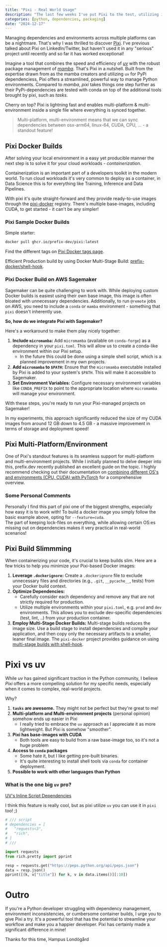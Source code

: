 ```yaml
---
title: "Pixi - Real World Usage"
description: "The last few weeks I've put Pixi to the test, utilizing it in real world usage"
categories: [python, dependencies, packaging]
date: "2024-12-17"
---
```


Managing dependencies and environments across multiple platforms can be a nightmare. That's why I was thrilled to discover [Pixi](pixi.sh/dev/).
I've previous talked about Pixi on LinkedIn/Twitter, but haven't used it in any "serious" project until recently and so far it has worked exceptional!

Imagine a tool that combines the speed and efficiency of [_uv_](https://github.com/astral-sh/uv) with the robust package management of [_mamba_](https://github.com/mamba-org/mamba). That's Pixi in a nutshell. Built from the expertise drawn from as the mamba creators and utilizing `uv` for PyPi dependenciess, Pixi offers a streamlined, powerful way to manage Python environments.
Compared to _mamba_, _pixi_ takes things one step further as their PyPi-dependencies are tested with conda on top of the additional tools brought by pixi, such as _tasks_.

Cherry on top? Pixi is lightning fast and enables multi-platform & multi-environment inside a single file where everything is synced together.  

> Multi-platform, multi-environment means that we can sync dependencies between osx-arm64, linux-64, CUDA, CPU, ... - a standout feature!

## Pixi Docker Builds

After solving your local environment in a easy yet producible manner the next step is to solve it for your cloud workloads - _containerization_.  

Containerization is an important part of a developers toolkit in the modern world. To run cloud workloads it's very common to deploy as a container, in Data Science this is for everything like Training, Inference and Data Pipelines.

With pixi it's quite straight-forward and they provide ready-to-use images through the [pixi-docker](https://github.com/prefix-dev/pixi-docker) registry. There's multiple base-images, including CUDA, to get started - it can't be any simpler!

### Pixi Sample Docker Builds

Simple starter:
```bash
docker pull ghcr.io/prefix-dev/pixi:latest
```
Find the different tags on [Pixi Docker tags page](https://github.com/prefix-dev/pixi-docker?tab=readme-ov-file#pulling-the-images).


Efficient Production build by using Docker Multi-Stage Build: [prefix-docker/shell-hook](https://github.com/prefix-dev/pixi-docker?tab=readme-ov-file#usage-with-shell-hook).

### Pixi Docker Build on AWS Sagemaker

Sagemaker can be quite challenging to work with. While deploying custom Docker builds is easiest using their own base image, this image is often bloated with unnecessary dependencies. Additionally, to run `@remote` jobs on AWS, you need to include a `conda` or `mamba` environment - something that `pixi` doesn't inherently use.

**So, how do we integrate Pixi with Sagemaker?**

Here's a workaround to make them play nicely together:

1.  **Include `micromamba`:** Add `micromamba` (available on `conda-forge`) as a dependency in your `pixi.toml`. This will allow us to create a conda-like environment within our Pixi setup. 
    *   In the future this could be done using a simple shell script, which is a planned improvement in my own projects.
2.  **Add `micromamba` to `$PATH`:** Ensure that the `micromamba` executable installed by Pixi is added to your system's `$PATH`. This will make it accessible to Sagemaker.
3.  **Set Environment Variables:** Configure necessary environment variables like `CONDA_PREFIX` to point to the appropriate location where `micromamba` will manage your environment.

With these steps, you're ready to run your Pixi-managed projects on Sagemaker!

In my experiments, this approach significantly reduced the size of my CUDA images from around 12 GB down to 4.5 GB - a massive improvement in terms of storage and deployment speed!

## Pixi Multi-Platform/Environment

One of Pixi's standout features is its seamless support for multi-platform and multi-environment projects. While I initially planned to delve deeper into this, prefix.dev recently published an excellent guide on the topic. I highly recommend checking out their documentation on [combining different OS's and environments (CPU, CUDA) with PyTorch](https://pixi.sh/dev/features/pytorch/#mixing-macos-and-cuda-with-pypi-dependencies) for a comprehensive overview.


### Some Personal Comments

Personally I find this part of pixi one of the biggest strengths, especially how easy it is to work with! To build a docker image you simply follow the basic example above, opting for `--feature=cuda`.  
The part of keeping lock-files on everything, while allowing certain OS:es missing out on dependencies makes it very practical in real-world scenarios!

## Pixi Build Slimmming

When containerizing your code, it's crucial to keep builds slim. Here are a few tricks to help you minimize your Pixi-based Docker images:

1.  **Leverage `.dockerignore`:** Create a `.dockerignore` file to exclude unnecessary files and directories (e.g., `.git`, `__pycache__`, tests) from your Docker build context.
2.  **Optimize Dependencies:**
    *   Carefully consider each dependency and remove any that are not strictly required for production.
    *   Utilize multiple environments within your `pixi.toml`, e.g. `prod` and `dev` environments. This allows you to exclude dev-specific dependencies (test, lint, ..) from your production container.
3.  **Employ Multi-Stage Docker Builds:** Multi-stage builds reduces the image size. Use a build stage to install dependencies and compile your application, and then copy only the necessary artifacts to a smaller, leaner final image. The `pixi-docker` project provides guidance on using [multi-stage builds with shell-hook](https://github.com/prefix-dev/pixi-docker?tab=readme-ov-file#usage-with-shell-hook).


# Pixi vs uv

While _uv_ has gained significant traction in the Python community, I believe _Pixi_ offers a more compelling solution for my specific needs, especially when it comes to complex, real-world projects.

Why?

1.  **`tasks` are awesome.** They might not be perfect but they're great to me!
2.  **Multi-platform and Multi-environment projects** (personal opinion) somehow ends up easier in Pixi
    *   I really tried to embrace the `uv` approach as I appreciate it as more lightweight. But Pixi is somehow "smoother".
3.  **Pixi has base-images with CUDA**
    *   Both tools are easy to build from a raw base-image too, so it's not a huge problem
4.  **Access to `conda` packages**
    *   Some hate it, but I like getting pre-built binaries.
    *   It's quite interesting to install shell tools via `conda` for container deployment.
5.  **Possible to work with other languages than Python**

### What is the one big `uv` pro?  
[UV's Inline Script Dependencies](https://docs.astral.sh/uv/guides/scripts/#declaring-script-dependencies)

I think this feature is really cool, but as pixi utilize `uv` you can use it in `pixi` too! ;)

```python
# /// script
# dependencies = [
#   "requests<3",
#   "rich",
# ]
# ///

import requests
from rich.pretty import pprint

resp = requests.get("https://peps.python.org/api/peps.json")
data = resp.json()
pprint([(k, v["title"]) for k, v in data.items()][:10])
```

# Outro

If you're a Python developer struggling with dependency management, environment inconsistencies, or cumbersome container builds, I urge you to give Pixi a try. It's a powerful tool that has the potential to streamline your workflow and make you a happier developer. Pixi has certainly made a significant difference in mine!

Thanks for this time,
Hampus Londögård